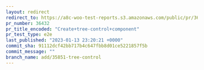 ```yaml
---
layout: redirect
redirect_to: https://a8c-woo-test-reports.s3.amazonaws.com/public/pr/36432/e2e/index.html
pr_number: 36432
pr_title_encoded: "Create+tree-control+component"
pr_test_type: e2e
last_published: "2023-01-13 23:20:21 +0000"
commit_sha: 91112dcf42bb717b4c647fbb8d01ce5221857f5b
commit_message: ""
branch_name: add/35851-tree-control
---
```

